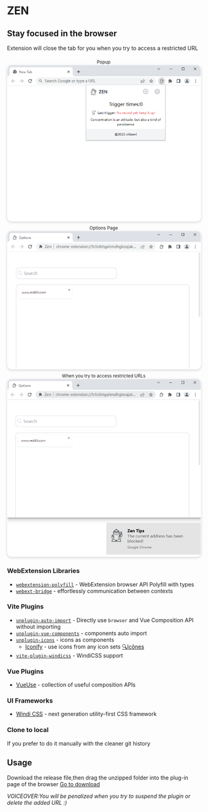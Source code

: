 # ZEN 

## Stay focused in the browser
Extension will close the tab for you when you try to access a restricted URL

<p align="center">
<sub>Popup</sub><br/>
<img style="box-shadow: 0 2px 5px 1px rgb(64 60 67 / 16%);border: 1px solid transparent;border-radius:12px" width="655" src="./docs/popup.png" /><br/>
<sub>Options Page</sub><br/>
<img style="box-shadow: 0 2px 5px 1px rgb(64 60 67 / 16%);border: 1px solid transparent;border-radius:12px" width="655" src="docs/options.png" /><br/>
<sub>When you try to access restricted URLs</sub>
<img style="box-shadow: 0 2px 5px 1px rgb(64 60 67 / 16%);border: 1px solid transparent;border-radius:12px" width="655" src="docs/close.png" /><br/>
</p>




### WebExtension Libraries

- [`webextension-polyfill`](https://github.com/mozilla/webextension-polyfill) - WebExtension browser API Polyfill with types
- [`webext-bridge`](https://github.com/antfu/webext-bridge) - effortlessly communication between contexts

### Vite Plugins

- [`unplugin-auto-import`](https://github.com/antfu/unplugin-auto-import) - Directly use `browser` and Vue Composition API without importing
- [`unplugin-vue-components`](https://github.com/antfu/vite-plugin-components) - components auto import
- [`unplugin-icons`](https://github.com/antfu/unplugin-icons) - icons as components
  - [Iconify](https://iconify.design) - use icons from any icon sets [🔍Icônes](https://icones.netlify.app/)
- [`vite-plugin-windicss`](https://github.com/antfu/vite-plugin-windicss) - WindiCSS support

### Vue Plugins

- [VueUse](https://github.com/antfu/vueuse) - collection of useful composition APIs

### UI Frameworks

- [Windi CSS](https://github.com/windicss/windicss) - next generation utility-first CSS framework

### Clone to local

If you prefer to do it manually with the cleaner git history

## Usage
Download the release file,then drag the unzipped folder into the plug-in page of the browser
[Go to download](https://github.com/citizenll/zen/releases) 

*VOICEOVER:You will be penalized when you try to suspend the plugin or delete the added URL :)*